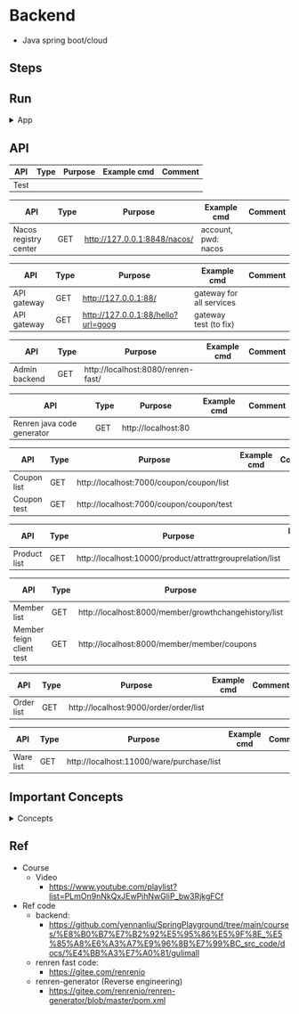 # Backend

- Java spring boot/cloud

## Steps


## Run

<details>
<summary>App</summary>

- Install Nacos via Docker
    - https://nacos.io/zh-cn/docs/quick-start-docker.html
    ```bash

    # option 1) clone for code from cloud (prefer)
    git clone https://github.com/nacos-group/nacos-docker.git
    cd nacos-docker
    docker-compose -f example/standalone-mysql-8.yaml up

    # docker-compose up, down with same flag
    # https://stackoverflow.com/questions/48717646/docker-compose-down-with-a-non-default-yml-file-name
    docker-compose -f example/standalone-mysql-8.yaml down

    # NOTE!!! if errors, can't start Nacos, do clean mysql lock or check logs
    cd nacos-docker
    rm -fr example/mysql/
    rm -fr example/standalone-logs/



    # option 2) use local code snapshot
    cd springEcommerceGuli/backend/nacos-docker-master
    # mysql-8 stand alone
    docker-compose -f example/standalone-mysql-8.yaml up
    ```
    - access (default)
        - accout: nacos
        - pwd: nacos
    - Note: There is an issue running Nacos via compiled code in Macbook M1

```bash
# useful docker cmd
docker rm -f $(docker ps -aq)
docker rmi -f $(docker images -q)
docker rm -f $(docker ps -a -q)
docker rmi -f $(docker images -q -a)
# clean docker cache : https://stackoverflow.com/questions/65405562/is-there-a-way-to-clean-docker-build-cache
docker builder prune
```

```bash
#---------------------------
# Run app
#---------------------------

# build
mvn package

# run
java -jar <built_jar>
```

</details>

## API

| API | Type | Purpose | Example cmd | Comment|
| ----- | -------- | ---- | ----- | ---- |
| Test |  | | |


| API | Type | Purpose | Example cmd | Comment|
| ----- | -------- | ---- | ----- | ---- |
| Nacos registry center | GET | http://127.0.0.1:8848/nacos/ | account, pwd: nacos|

| API | Type | Purpose | Example cmd | Comment|
| ----- | -------- | ---- | ----- | ---- |
| API gateway | GET | http://127.0.0.1:88/ | gateway for all services|
| API gateway | GET | http://127.0.0.1:88/hello?url=goog | gateway test (to fix)|


| API | Type | Purpose | Example cmd | Comment|
| ----- | -------- | ---- | ----- | ---- |
| Admin backend | GET | http://localhost:8080/renren-fast/ | |


| API | Type | Purpose | Example cmd | Comment|
| ----- | -------- | ---- | ----- | ---- |
| Renren java code generator | GET | http://localhost:80 | |


| API | Type | Purpose | Example cmd | Comment|
| ----- | -------- | ---- | ----- | ---- |
| Coupon list | GET | http://localhost:7000/coupon/coupon/list | |
| Coupon test | GET | http://localhost:7000/coupon/coupon/test | |

| API | Type | Purpose | Example cmd | Comment|
| ----- | -------- | ---- | ----- | ---- |
| Product list | GET | http://localhost:10000/product/attrattrgrouprelation/list | |


| API | Type | Purpose | Example cmd | Comment|
| ----- | -------- | ---- | ----- | ---- |
| Member list | GET | http://localhost:8000/member/growthchangehistory/list | |
| Member feign client test | GET | http://localhost:8000/member/member/coupons  | |


| API | Type | Purpose | Example cmd | Comment|
| ----- | -------- | ---- | ----- | ---- |
| Order list | GET | http://localhost:9000/order/order/list | |


| API | Type | Purpose | Example cmd | Comment|
| ----- | -------- | ---- | ----- | ---- |
| Ware list | GET | http://localhost:11000/ware/purchase/list | |


## Important Concepts

<details>
<summary>Concepts</summary>

- Feign remote client
    - https://youtu.be/G1SNCTRcKdE?t=227
    - [code ref](https://github.com/yennanliu/SpringPlayground/blob/main/springEcommerceGuli/backend/EcommerceGuli/gulimall-member/src/main/java/com/yen/gulimall/member/GulimallMemberApplication.java#L12)
    - 1) install open-feign
    - 2) create an interface tells springCloud that this service needs feign call
        - under feign pkg
            - declare which service, which endpoint the interface method is calling to
    - 3) enable feign remote call (EnableFeignClients)

- How to use Nacos as general conf setting
    - https://youtu.be/NMSk_q8czyI?t=669
    - 1) add Nacos dep (pom.xml)
    - 2) create "bootstrap.properties" under resources
        - spring.application.name=gulimall-coupon
        - spring.cloud.nacos.config.server-addr=127.0.0.1:8848
    - 3) setup a conf in Nacos
        - example : gulimall-coupon.properties (as Data ID) (default name : <application-name>.properties)
    - 4) setup whatever setting (k-v) in gulimall-coupon.properties
    - 5) sync with gulimall-coupon.properties in real-time ?
        - go to controller (e.g. CouponController)
        - add below annotation:
            - @RefreshScope
            - @Value("${key-name}") (get val from conf)
    - 6) priority:
        - Nacos conf > java conf (e.g. : application.properties)

- API gateway
    - https://youtu.be/2cmKrJDswek?t=119
    - https://github.com/yennanliu/SpringPlayground/tree/main/springAdvance/springCloud1#important-concepts
    - Route
    - Predicate
    - Filter
    - process:
        - request coming, check via "Predicate" to see if the request fit "Route" rules, if validation passed, then the request will be filter with "Filter" and redirected based on "Route"
<p align="center"><img src ="https://github.com/yennanliu/SpringPlayground/blob/main/springEcommerceGuli/doc/pic/api_gateway.png"></p>
<p align="center"><img src ="https://github.com/yennanliu/SpringPlayground/blob/main/springEcommerceGuli/doc/pic/api_gateway2.png"></p>

- Product - attr relation
<p align="center"><img src ="https://github.com/yennanliu/SpringPlayground/blob/main/springEcommerceGuli/doc/pic/3_layer.png"></p>
<p align="center"><img src ="https://github.com/yennanliu/SpringPlayground/blob/main/springEcommerceGuli/doc/pic/sku_spu.png"></p>


</details>

## Ref

- Course
    - Video
        - https://www.youtube.com/playlist?list=PLmOn9nNkQxJEwPjhNwGliP_bw3RjkgFCf
- Ref code
    - backend:
        - https://github.com/yennanliu/SpringPlayground/tree/main/courses/%E8%B0%B7%E7%B2%92%E5%95%86%E5%9F%8E_%E5%85%A8%E6%A3%A7%E9%96%8B%E7%99%BC_src_code/docs/%E4%BB%A3%E7%A0%81/gulimall
    - renren fast code:
        - https://gitee.com/renrenio
    - renren-generator (Reverse engineering)
        - https://gitee.com/renrenio/renren-generator/blob/master/pom.xml
